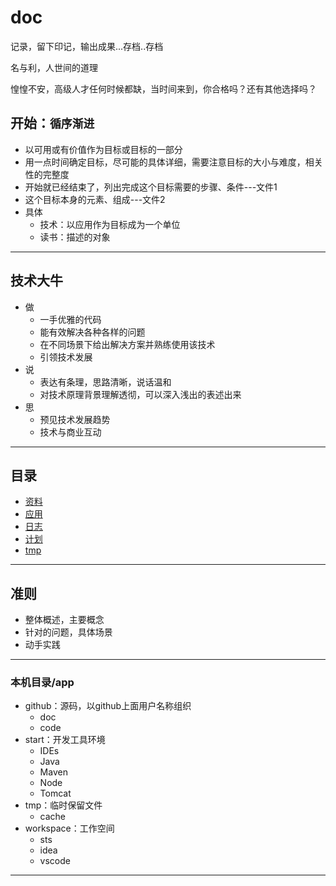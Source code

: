 # doc
记录，留下印记，输出成果...存档..存档

名与利，人世间的道理

惶惶不安，高级人才任何时候都缺，当时间来到，你合格吗？还有其他选择吗？

##  开始：`循序渐进`
-   以可用或有价值作为目标或目标的一部分
-   用一点时间确定目标，尽可能的具体详细，需要注意目标的大小与难度，相关性的完整度
-   开始就已经结束了，列出完成这个目标需要的步骤、条件---文件1
-   这个目标本身的元素、组成---文件2
-   具体
    -   技术：以应用作为目标成为一个单位
    -   读书：描述的对象

----

##  技术大牛
-   做
    -   一手优雅的代码
    -   能有效解决各种各样的问题
    -   在不同场景下给出解决方案并熟练使用该技术
    -   引领技术发展
-   说
    -   表达有条理，思路清晰，说话温和
    -   对技术原理背景理解透彻，可以深入浅出的表述出来
-   思
    -   预见技术发展趋势
    -   技术与商业互动

----

## 目录
-   [资料](data/README.md)
-   [应用](app/README.md)
-   [日志](log/README.md)
-   [计划](plan/README.md)
-   [tmp](tmp/README.md)

----

##  准则
-   整体概述，主要概念
-   针对的问题，具体场景
-   动手实践

----

### 本机目录/app
- github：源码，以github上面用户名称组织
    - doc
    - code
- start：开发工具环境
    - IDEs
    - Java
    - Maven
    - Node
    - Tomcat
- tmp：临时保留文件
    - cache
- workspace：工作空间
    - sts
    - idea
    - vscode

----